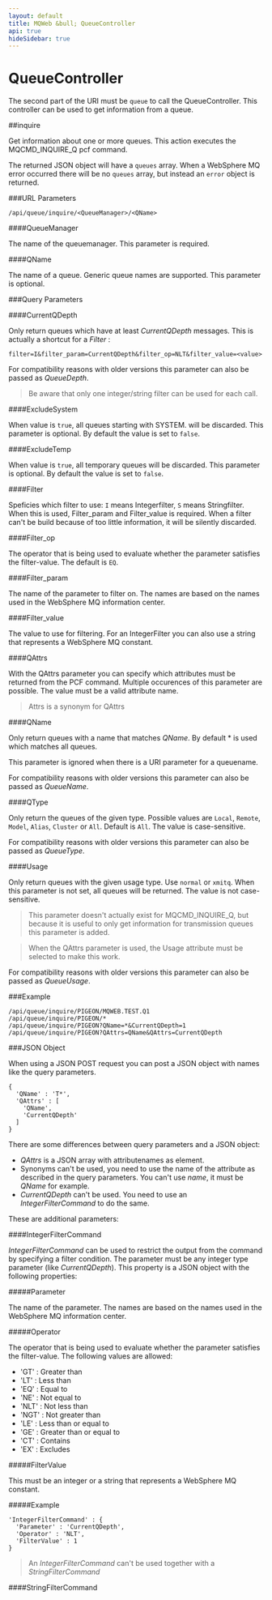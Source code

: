 ```yaml
---
layout: default
title: MQWeb &bull; QueueController
api: true
hideSidebar: true
---
```

QueueController
===============

The second part of the URI must be `queue` to call the QueueController.
This controller can be used to get information from a queue.

##inquire

Get information about one or more queues. This action executes the MQCMD_INQUIRE_Q pcf command.

The returned JSON object will have a `queues` array. When a WebSphere MQ error occurred 
there will be no `queues` array, but instead an `error` object is returned.

###URL Parameters

`/api/queue/inquire/<QueueManager>/<QName>`

####QueueManager
 
The name of the queuemanager. This parameter is required.

####QName

The name of a queue. Generic queue names are supported.
This parameter is optional.

###Query Parameters

####CurrentQDepth

Only return queues which have at least *CurrentQDepth* messages. This is
actually a shortcut for a *Filter* : 

    filter=I&filter_param=CurrentQDepth&filter_op=NLT&filter_value=<value>

For compatibility reasons with older versions this parameter can also
be passed as *QueueDepth*.

> Be aware that only one integer/string filter can be used for each call.

####ExcludeSystem

When value is `true`, all queues starting with SYSTEM. will be discarded.
This parameter is optional. By default the value is set to `false`.

####ExcludeTemp

When value is `true`, all temporary queues will be discarded.
This parameter is optional. By default the value is set to `false`.

####Filter

Speficies which filter to use: `I` means Integerfilter, `S` means Stringfilter.
When this is used, Filter_param and Filter_value is required. When a filter can't be build
because of too little information, it will be silently discarded.

####Filter_op

The operator that is being used to evaluate whether the parameter satisfies the filter-value.
The default is `EQ`.

####Filter_param

The name of the parameter to filter on. The names are based on the names used in the WebSphere MQ information center.

####Filter_value

The value to use for filtering. For an IntegerFilter you can also use a string that represents a WebSphere MQ constant.

####QAttrs

With the QAttrs parameter you can specify which attributes must be
returned from the PCF command. Multiple occurences of this parameter
are possible. The value must be a valid attribute name.

> Attrs is a synonym for QAttrs

####QName

Only return queues with a name that matches *QName*. By 
default * is used which matches all queues.

This parameter is ignored when there is a URI parameter for a queuename.

For compatibility reasons with older versions this parameter can also
be passed as *QueueName*.

####QType
  
Only return the queues of the given type. Possible values are `Local`,
`Remote`, `Model`, `Alias`, `Cluster` or `All`. Default is `All`. The
value is case-sensitive.

For compatibility reasons with older versions this parameter can also
be passed as *QueueType*.

####Usage

Only return queues with the given usage type. Use `normal` or `xmitq`. When
this parameter is not set, all queues will be returned. The value is not
case-sensitive.

> This parameter doesn't actually exist for MQCMD_INQUIRE_Q, but because it
> is useful to only get information for transmission queues this
> parameter is added.

> When the QAttrs parameter is used, the Usage attribute must be selected to
> make this work.

For compatibility reasons with older versions this parameter can also
be passed as *QueueUsage*.

###Example

`/api/queue/inquire/PIGEON/MQWEB.TEST.Q1`  
`/api/queue/inquire/PIGEON/*`  
`/api/queue/inquire/PIGEON?QName=*&CurrentQDepth=1`  
`/api/queue/inquire/PIGEON?QAttrs=QName&QAttrs=CurrentQDepth`

###JSON Object

When using a JSON POST request you can post a JSON object with names like the
query parameters.

    {
      'QName' : 'T*',
      'QAttrs' : [
        'QName',
        'CurrentQDepth'
      ]
    }

There are some differences between query parameters and a JSON object:

+ *QAttrs* is a JSON array with attributenames as element.
+ Synonyms can't be used, you need to use the name of the attribute
  as described in the query parameters. You can't use *name*, it must be *QName* for example.
+ *CurrentQDepth* can't be used. You need to use an *IntegerFilterCommand* to do the same.

These are additional parameters:

####IntegerFilterCommand

*IntegerFilterCommand* can be used to restrict the output from the command by specifying a filter condition.
The parameter must be any integer type parameter (like *CurrentQDepth*). This property is a JSON object with 
the following properties:

#####Parameter

The name of the parameter. The names are based on the names used in the WebSphere MQ information center.

#####Operator

The operator that is being used to evaluate whether the parameter satisfies the filter-value. The following
values are allowed:

+ 'GT' : Greater than
+ 'LT' : Less than
+ 'EQ' : Equal to
+ 'NE' : Not equal to
+ 'NLT' : Not less than
+ 'NGT' : Not greater than
+ 'LE' : Less than or equal to
+ 'GE' : Greater than or equal to
+ 'CT' : Contains
+ 'EX' : Excludes

#####FilterValue

This must be an integer or a string that represents a WebSphere MQ constant.

#####Example

    'IntegerFilterCommand' : {
      'Parameter' : 'CurrentQDepth',
      'Operator' : 'NLT',
      'FilterValue' : 1
    }

> An *IntegerFilterCommand* can't be used together with a *StringFilterCommand*

####StringFilterCommand

